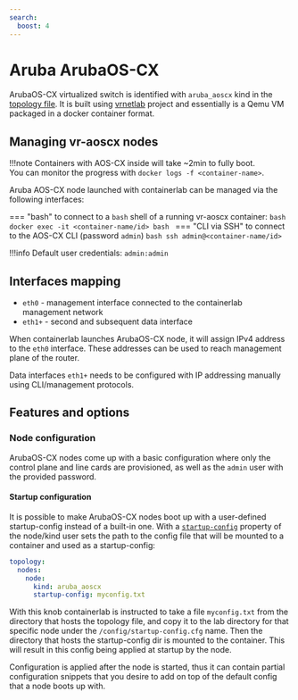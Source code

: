 ```yaml
---
search:
  boost: 4
---
```

# Aruba ArubaOS-CX

ArubaOS-CX virtualized switch is identified with `aruba_aoscx` kind in the [topology file](../topo-def-file.md). It is built using [vrnetlab](../vrnetlab.md) project and essentially is a Qemu VM packaged in a docker container format.

## Managing vr-aoscx nodes

!!!note
    Containers with AOS-CX inside will take ~2min to fully boot.  
    You can monitor the progress with `docker logs -f <container-name>`.

Aruba AOS-CX node launched with containerlab can be managed via the following interfaces:

=== "bash"
    to connect to a `bash` shell of a running vr-aoscx container:
    ```bash
    docker exec -it <container-name/id> bash
    ```
=== "CLI via SSH"
    to connect to the AOS-CX CLI (password `admin`)
    ```bash
    ssh admin@<container-name/id>
    ```

!!!info
    Default user credentials: `admin:admin`

## Interfaces mapping

* `eth0` - management interface connected to the containerlab management network
* `eth1+` - second and subsequent data interface

When containerlab launches ArubaOS-CX node, it will assign IPv4 address to the `eth0` interface. These addresses can be used to reach management plane of the router.

Data interfaces `eth1+` needs to be configured with IP addressing manually using CLI/management protocols.

## Features and options

### Node configuration

ArubaOS-CX nodes come up with a basic configuration where only the control plane and line cards are provisioned, as well as the `admin` user with the provided password.

#### Startup configuration

It is possible to make ArubaOS-CX nodes boot up with a user-defined startup-config instead of a built-in one. With a [`startup-config`](../nodes.md#startup-config) property of the node/kind user sets the path to the config file that will be mounted to a container and used as a startup-config:

```yaml
topology:
  nodes:
    node:
      kind: aruba_aoscx
      startup-config: myconfig.txt
```

With this knob containerlab is instructed to take a file `myconfig.txt` from the directory that hosts the topology file, and copy it to the lab directory for that specific node under the `/config/startup-config.cfg` name. Then the directory that hosts the startup-config dir is mounted to the container. This will result in this config being applied at startup by the node.

Configuration is applied after the node is started, thus it can contain partial configuration snippets that you desire to add on top of the default config that a node boots up with.
